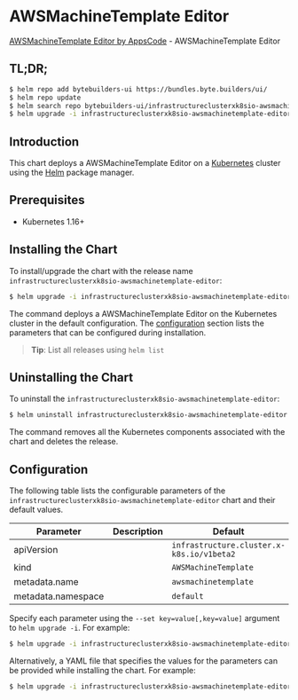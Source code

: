 # AWSMachineTemplate Editor

[AWSMachineTemplate Editor by AppsCode](https://byte.builders) - AWSMachineTemplate Editor

## TL;DR;

```bash
$ helm repo add bytebuilders-ui https://bundles.byte.builders/ui/
$ helm repo update
$ helm search repo bytebuilders-ui/infrastructureclusterxk8sio-awsmachinetemplate-editor --version=v0.4.18
$ helm upgrade -i infrastructureclusterxk8sio-awsmachinetemplate-editor bytebuilders-ui/infrastructureclusterxk8sio-awsmachinetemplate-editor -n default --create-namespace --version=v0.4.18
```

## Introduction

This chart deploys a AWSMachineTemplate Editor on a [Kubernetes](http://kubernetes.io) cluster using the [Helm](https://helm.sh) package manager.

## Prerequisites

- Kubernetes 1.16+

## Installing the Chart

To install/upgrade the chart with the release name `infrastructureclusterxk8sio-awsmachinetemplate-editor`:

```bash
$ helm upgrade -i infrastructureclusterxk8sio-awsmachinetemplate-editor bytebuilders-ui/infrastructureclusterxk8sio-awsmachinetemplate-editor -n default --create-namespace --version=v0.4.18
```

The command deploys a AWSMachineTemplate Editor on the Kubernetes cluster in the default configuration. The [configuration](#configuration) section lists the parameters that can be configured during installation.

> **Tip**: List all releases using `helm list`

## Uninstalling the Chart

To uninstall the `infrastructureclusterxk8sio-awsmachinetemplate-editor`:

```bash
$ helm uninstall infrastructureclusterxk8sio-awsmachinetemplate-editor -n default
```

The command removes all the Kubernetes components associated with the chart and deletes the release.

## Configuration

The following table lists the configurable parameters of the `infrastructureclusterxk8sio-awsmachinetemplate-editor` chart and their default values.

|     Parameter      | Description |                       Default                        |
|--------------------|-------------|------------------------------------------------------|
| apiVersion         |             | <code>infrastructure.cluster.x-k8s.io/v1beta2</code> |
| kind               |             | <code>AWSMachineTemplate</code>                      |
| metadata.name      |             | <code>awsmachinetemplate</code>                      |
| metadata.namespace |             | <code>default</code>                                 |


Specify each parameter using the `--set key=value[,key=value]` argument to `helm upgrade -i`. For example:

```bash
$ helm upgrade -i infrastructureclusterxk8sio-awsmachinetemplate-editor bytebuilders-ui/infrastructureclusterxk8sio-awsmachinetemplate-editor -n default --create-namespace --version=v0.4.18 --set apiVersion=infrastructure.cluster.x-k8s.io/v1beta2
```

Alternatively, a YAML file that specifies the values for the parameters can be provided while
installing the chart. For example:

```bash
$ helm upgrade -i infrastructureclusterxk8sio-awsmachinetemplate-editor bytebuilders-ui/infrastructureclusterxk8sio-awsmachinetemplate-editor -n default --create-namespace --version=v0.4.18 --values values.yaml
```
